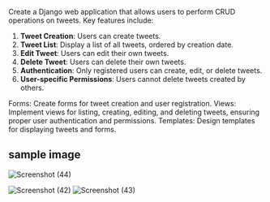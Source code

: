 Create a Django web application that allows users to perform CRUD operations on tweets. Key features include:

1. **Tweet Creation**: Users can create tweets.
2. **Tweet List**: Display a list of all tweets, ordered by creation date.
3. **Edit Tweet**: Users can edit their own tweets.
4. **Delete Tweet**: Users can delete their own tweets.
5. **Authentication**: Only registered users can create, edit, or delete tweets.
6. **User-specific Permissions**: Users cannot delete tweets created by others.


Forms:
Create forms for tweet creation and user registration.
Views:
Implement views for listing, creating, editing, and deleting tweets, ensuring proper user authentication and permissions.
Templates:
Design templates for displaying tweets and forms.

## sample image 
![Screenshot (44)](https://github.com/aman-kumar162/Blogify/assets/116007359/4d822abb-c842-4115-8503-ba9ec2357d27)

![Screenshot (42)](https://github.com/aman-kumar162/Blogify/assets/116007359/74c3edeb-5064-429c-a418-0eead6cb91d6)
![Screenshot (43)](https://github.com/aman-kumar162/Blogify/assets/116007359/4ed736e4-febd-4303-bbb5-d9201011250d)
